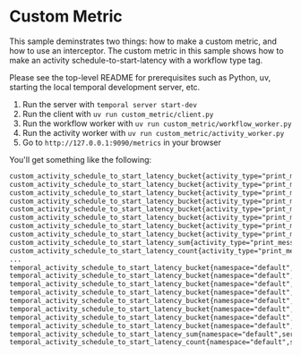 # Custom Metric

This sample deminstrates two things: how to make a custom metric, and how to use an interceptor.
The custom metric in this sample shows how to make an activity schedule-to-start-latency with a workflow type tag.

Please see the top-level README for prerequisites such as Python, uv, starting the local temporal development server, etc.

1. Run the server with `temporal server start-dev`
2. Run the client with `uv run custom_metric/client.py`
3. Run the workflow worker with `uv run custom_metric/workflow_worker.py`
4. Run the activity worker with `uv run custom_metric/activity_worker.py`
5. Go to `http://127.0.0.1:9090/metrics` in your browser

You'll get something like the following:

```txt
custom_activity_schedule_to_start_latency_bucket{activity_type="print_message",namespace="default",service_name="temporal-core-sdk",task_queue="custom-metric-task-queue",workflow_type="ExecuteActivityWorkflow",le="100"} 0
custom_activity_schedule_to_start_latency_bucket{activity_type="print_message",namespace="default",service_name="temporal-core-sdk",task_queue="custom-metric-task-queue",workflow_type="ExecuteActivityWorkflow",le="500"} 0
custom_activity_schedule_to_start_latency_bucket{activity_type="print_message",namespace="default",service_name="temporal-core-sdk",task_queue="custom-metric-task-queue",workflow_type="ExecuteActivityWorkflow",le="1000"} 0
custom_activity_schedule_to_start_latency_bucket{activity_type="print_message",namespace="default",service_name="temporal-core-sdk",task_queue="custom-metric-task-queue",workflow_type="ExecuteActivityWorkflow",le="5000"} 0
custom_activity_schedule_to_start_latency_bucket{activity_type="print_message",namespace="default",service_name="temporal-core-sdk",task_queue="custom-metric-task-queue",workflow_type="ExecuteActivityWorkflow",le="10000"} 1
custom_activity_schedule_to_start_latency_bucket{activity_type="print_message",namespace="default",service_name="temporal-core-sdk",task_queue="custom-metric-task-queue",workflow_type="ExecuteActivityWorkflow",le="100000"} 1
custom_activity_schedule_to_start_latency_bucket{activity_type="print_message",namespace="default",service_name="temporal-core-sdk",task_queue="custom-metric-task-queue",workflow_type="ExecuteActivityWorkflow",le="1000000"} 1
custom_activity_schedule_to_start_latency_bucket{activity_type="print_message",namespace="default",service_name="temporal-core-sdk",task_queue="custom-metric-task-queue",workflow_type="ExecuteActivityWorkflow",le="+Inf"} 1
custom_activity_schedule_to_start_latency_sum{activity_type="print_message",namespace="default",service_name="temporal-core-sdk",task_queue="custom-metric-task-queue",workflow_type="ExecuteActivityWorkflow"} 6336
custom_activity_schedule_to_start_latency_count{activity_type="print_message",namespace="default",service_name="temporal-core-sdk",task_queue="custom-metric-task-queue",workflow_type="ExecuteActivityWorkflow"} 1
...
temporal_activity_schedule_to_start_latency_bucket{namespace="default",service_name="temporal-core-sdk",task_queue="custom-metric-task-queue",le="100"} 0
temporal_activity_schedule_to_start_latency_bucket{namespace="default",service_name="temporal-core-sdk",task_queue="custom-metric-task-queue",le="500"} 0
temporal_activity_schedule_to_start_latency_bucket{namespace="default",service_name="temporal-core-sdk",task_queue="custom-metric-task-queue",le="1000"} 0
temporal_activity_schedule_to_start_latency_bucket{namespace="default",service_name="temporal-core-sdk",task_queue="custom-metric-task-queue",le="5000"} 0
temporal_activity_schedule_to_start_latency_bucket{namespace="default",service_name="temporal-core-sdk",task_queue="custom-metric-task-queue",le="10000"} 1
temporal_activity_schedule_to_start_latency_bucket{namespace="default",service_name="temporal-core-sdk",task_queue="custom-metric-task-queue",le="100000"} 1
temporal_activity_schedule_to_start_latency_bucket{namespace="default",service_name="temporal-core-sdk",task_queue="custom-metric-task-queue",le="1000000"} 1
temporal_activity_schedule_to_start_latency_bucket{namespace="default",service_name="temporal-core-sdk",task_queue="custom-metric-task-queue",le="+Inf"} 1
temporal_activity_schedule_to_start_latency_sum{namespace="default",service_name="temporal-core-sdk",task_queue="custom-metric-task-queue"} 6336
temporal_activity_schedule_to_start_latency_count{namespace="default",service_name="temporal-core-sdk",task_queue="custom-metric-task-queue"} 1
```
